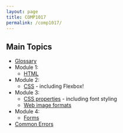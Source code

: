 ```yaml
---
layout: page
title: COMP1017
permalink: /comp1017/
---
```


## Main Topics
- [Glossary](./glossary)
- Module 1:
    - [HTML](./html)
- Module 2:
    - [CSS](./css) - including Flexbox!
- Module 3:
    - [CSS properties](./css-properties) - including font styling
    - [Web image formats](./web-image-formats)
- Module 4:
    - [Forms](./forms)
- [Common Errors](./errors)
